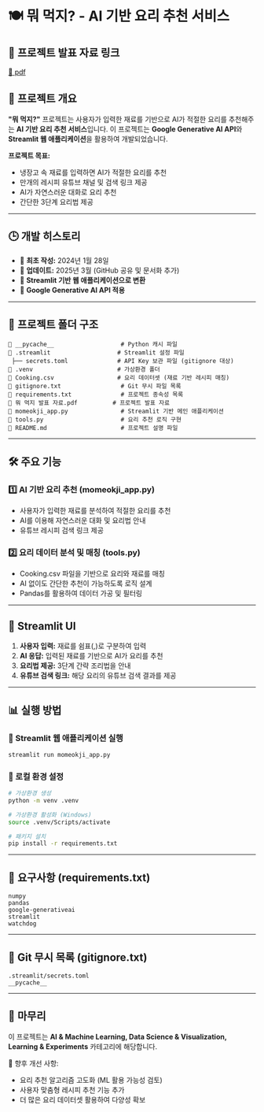 # 🍽️ 뭐 먹지? - AI 기반 요리 추천 서비스

## 📌 프로젝트 발표 자료 링크
[📄 pdf]([https://github.com/yonghwadragon/momeokji/blob/main/%EB%AD%90%20%EB%A8%B9%EC%A7%80%20%EB%B0%9C%ED%91%9C%EC%9E%90%EB%A3%8C.pdf])

## 📌 프로젝트 개요
**"뭐 먹지?"** 프로젝트는 사용자가 입력한 재료를 기반으로 AI가 적절한 요리를 추천해주는 **AI 기반 요리 추천 서비스**입니다.
이 프로젝트는 **Google Generative AI API**와 **Streamlit 웹 애플리케이션**을 활용하여 개발되었습니다.

**프로젝트 목표:**
- 냉장고 속 재료를 입력하면 AI가 적절한 요리를 추천
- 만개의 레시피 유튜브 채널 및 검색 링크 제공
- AI가 자연스러운 대화로 요리 추천
- 간단한 3단계 요리법 제공

---

## 🕒 개발 히스토리
- 📌 **최초 작성:** 2024년 1월 28일
- 📌 **업데이트:** 2025년 3월 (GitHub 공유 및 문서화 추가)
- 📌 **Streamlit 기반 웹 애플리케이션으로 변환**
- 📌 **Google Generative AI API 적용**

---

## 📂 프로젝트 폴더 구조
```
📂 __pycache__                   # Python 캐시 파일
📂 .streamlit                   # Streamlit 설정 파일
 ├── secrets.toml              # API Key 보관 파일 (gitignore 대상)
📂 .venv                        # 가상환경 폴더
📄 Cooking.csv                  # 요리 데이터셋 (재료 기반 레시피 매칭)
📄 gitignore.txt                 # Git 무시 파일 목록
📄 requirements.txt              # 프로젝트 종속성 목록
📄 뭐 먹지 발표 자료.pdf          # 프로젝트 발표 자료
📄 momeokji_app.py               # Streamlit 기반 메인 애플리케이션
📄 tools.py                      # 요리 추천 로직 구현
📄 README.md                     # 프로젝트 설명 파일
```

---

## 🛠 주요 기능
### 1️⃣ AI 기반 요리 추천 (momeokji_app.py)
- 사용자가 입력한 재료를 분석하여 적절한 요리를 추천
- AI를 이용해 자연스러운 대화 및 요리법 안내
- 유튜브 레시피 검색 링크 제공

### 2️⃣ 요리 데이터 분석 및 매칭 (tools.py)
- Cooking.csv 파일을 기반으로 요리와 재료를 매칭
- AI 없이도 간단한 추천이 가능하도록 로직 설계
- Pandas를 활용하여 데이터 가공 및 필터링

---

## 🎨 Streamlit UI
1. **사용자 입력:** 재료를 쉼표(,)로 구분하여 입력
2. **AI 응답:** 입력된 재료를 기반으로 AI가 요리를 추천
3. **요리법 제공:** 3단계 간략 조리법을 안내
4. **유튜브 검색 링크:** 해당 요리의 유튜브 검색 결과를 제공

---

## 📊 실행 방법
### 📌 Streamlit 웹 애플리케이션 실행
```bash
streamlit run momeokji_app.py
```

### 📌 로컬 환경 설정
```bash
# 가상환경 생성
python -m venv .venv

# 가상환경 활성화 (Windows)
source .venv/Scripts/activate

# 패키지 설치
pip install -r requirements.txt
```

---

## 📜 요구사항 (requirements.txt)
```
numpy
pandas
google-generativeai
streamlit
watchdog
```

---

## 🛑 Git 무시 목록 (gitignore.txt)
```
.streamlit/secrets.toml
__pycache__
```

---

## 🚀 마무리
이 프로젝트는 **AI & Machine Learning, Data Science & Visualization, Learning & Experiments** 카테고리에 해당합니다.

📌 향후 개선 사항:
- 요리 추천 알고리즘 고도화 (ML 활용 가능성 검토)
- 사용자 맞춤형 레시피 추천 기능 추가
- 더 많은 요리 데이터셋 활용하여 다양성 확보

